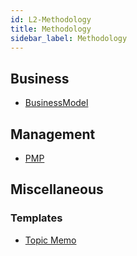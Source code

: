```yaml
---
id: L2-Methodology
title: Methodology
sidebar_label: Methodology
---
```


## Business

- [BusinessModel](BusinessModel/BusinessModel)

## Management

- [PMP](PMP/PMP")

## Miscellaneous

### Templates

- [Topic Memo](Misc/tpl-topic)
